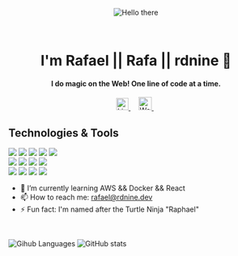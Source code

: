 <p align="center">
  <img alt="Hello there" src="https://media.giphy.com/media/Nx0rz3jtxtEre/giphy.gif" />
</p>
<br/>
<h1 align="center">I'm Rafael || Rafa || rdnine 👋</h1>
<h4 align="center">I do magic on the Web! One line of code at a time.</h4>

<p align="center">
  <a href="https://www.linkedin.com/in/rdnine" target="_blank">
    <img alt="Linkedin" width="24px" src="https://cdn.jsdelivr.net/npm/simple-icons@3.0.1/icons/linkedin.svg" />
  </a> &nbsp; &nbsp;
  <a href="https://rdnine.dev" target="_blank">
    <img alt="Website" width="26px" src="https://cdn.jsdelivr.net/npm/simple-icons@3.0.1/icons/icloud.svg" />
  </a> &nbsp;
</p>

## Technologies & Tools

![](https://img.shields.io/badge/Code-JavaScript-informational?style=for-the-badge&logo=javascript&logoColor=white&color=FEDA6A)
![](https://img.shields.io/badge/Code-Nodejs-informational?style=for-the-badge&logo=javascript&logoColor=white&color=FEDA6A)
![](https://img.shields.io/badge/Code-PHP-informational?style=for-the-badge&logo=php&logoColor=white&color=FEDA6A)
![](https://img.shields.io/badge/Code-SASS-informational?style=for-the-badge&logo=sass&logoColor=white&color=FEDA6A)
![](https://img.shields.io/badge/Code-PYTHON-informational?style=for-the-badge&logo=python&logoColor=white&color=FEDA6A)
<br />
![](https://img.shields.io/badge/Framework-VUE-informational?style=for-the-badge&logo=vue.js&logoColor=white&color=FEDA6A)
![](https://img.shields.io/badge/Framework-REACT-informational?style=for-the-badge&logo=react&logoColor=white&color=FEDA6A)
![](https://img.shields.io/badge/Framework-LARAVEL-informational?style=for-the-badge&logo=laravel&logoColor=white&color=FEDA6A)
![](https://img.shields.io/badge/Framework-Express-informational?style=for-the-badge&logo=javascript&logoColor=white&color=FEDA6A)
<br />
![](https://img.shields.io/badge/OS-Linux/Windows-informational?style=for-the-badge&logo=linux&logoColor=white&color=FEDA6A)
![](https://img.shields.io/badge/Editor-VS_Code-informational?style=for-the-badge&logo=visual-studio&logoColor=white&color=FEDA6A)
![](https://img.shields.io/badge/Shell-Bash-informational?style=for-the-badge&logo=gnu-bash&logoColor=white&color=FEDA6A)
![](https://img.shields.io/badge/Tools-MySQL/PostgreSQL-informational?style=for-the-badge&logo=mysql&logoColor=white&color=FEDA6A)

- 🌱 I’m currently learning AWS && Docker && React 
- 📫 How to reach me: rafael@rdnine.dev 
- ⚡ Fun fact: I'm named after the Turtle Ninja "Raphael"
<br/>

![Gihub Languages](https://github-readme-stats.vercel.app/api/top-langs/?username=rdnine&hide=html,css&title_color=ffffff&text_color=c9cacc&icon_color=2bbc8a&bg_color=1d1f21)
![GitHub stats](https://github-readme-stats.vercel.app/api?username=rdnine&show_icons=true&line_height=27&count_private=true&title_color=ffffff&text_color=c9cacc&icon_color=2bbc8a&bg_color=1d1f21)  


